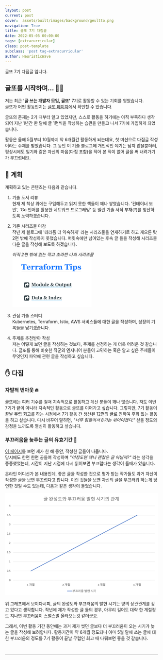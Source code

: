 ```yaml
---
layout: post
current: post
cover:  assets/built/images/background/geultto.png
navigation: True
title: 글또 7기 다짐글
date: 2022-05-05 00:00:00
tags: [extracurricular]
class: post-template
subclass: 'post tag-extracurricular'
author: HeuristicWave
---
```

글또 7기 다짐글 입니다.  

## 글또를 시작하며... 🏃🏻

저는 최근 **'글 쓰는 개발자 모임, 글또'** 7기로 활동할 수 있는 기회를 얻었습니다. <br>
글또가 어떤 활동인지는 [글또 페이지](https://www.notion.so/zzsza/ac5b18a482fb4df497d4e8257ad4d516 )에서 확인할 수 있습니다.  

글또의 존재는 2기 때부터 알고 있었지만, 스스로 활동을 하기에는 아직 부족하다 생각되어
지난 1년간 한 달에 글 1편씩을 작성하는 습관을 만들고 나서 7기에 가입하게 되었습니다.

활동은 올해 5월부터 10월까지 약 6개월간 활동하게 되는데요, 첫 미션으로 다짐글 작성이라는 주제를 받았습니다.
그 동안 이 기술 블로그에 개인적인 얘기는 담지 않을뿐더러,
평상시에도 일기와 같은 자신의 마음(다짐 포함)을 적어 본 적이 없어 글을 써 내려가기가 부끄럽네요. 

## 🧩 계획

계획하고 있는 콘텐츠는 다음과 같습니다.

1. 기술 도서 리뷰 <br>
   현재 제 책상 위에는 구입해두고 읽지 못한 책들이 꽤나 쌓였습니다.
   '컨테이너 보안', 'Go 언어를 활용한 네트워크 프로그래밍' 등 밀린 기술 서적 부채(?)를 청산하도록 노력하겠습니다.
   
2. 기존 시리즈물 마감 <br>
   작년 제 블로그에 '테라폼 더 익숙하게' 라는 시리즈물을 연재하기로 하고 게으른 탓 2편 밖에 작성하지 못했습니다.
   머릿속에만 남아있는 후속 글 들을 작성해 시리즈물 다운 글을 작성해 보도록 하겠습니다. <br>

   *아직 2편 밖에 없는 작고 초라한 나의 시리즈물*
   ![posting_quality](../../assets/built/images/post/etc/series.png)
  
3. 관심 기술 스터디 <br>
   Kubernetes, Terraform, Istio, AWS 서비스들에 대한 글을 작성하며, 성장의 기록들을 남기겠습니다.

4. 주제를 추천받아 작성 <br>
   저는 어떻게 보면 글을 작성하는 것보다, 주제를 선정하는 게 더욱 어려운 것 같습니다.
   글또를 통해 비슷한 직군의 엔지니어 분들이 고민하는 혹은 알고 싶은 주제들이 무엇인지 파악해 관련 글을 작성하고 싶습니다. 
   

## ✋ 다짐

### 자발적 번아웃 🔥

글또에는 여러 기수를 걸쳐 지속적으로 활동하고 계신 분들이 꽤나 많습니다.
저도 이번 7기가 끝이 아니라 지속적인 활동으로 글또를 이어가고 싶습니다.
그렇지만, 7기 활동이 끝날 무렵 회고를 하는 시점에서 7기 활동 간 생산된 12편의 글로 인하여 후회 없는 활동을 하고 싶습니다.
다시 바꾸어 말하면, *"너무 힘들어서 8기는 쉬어야겠다."* 싶을 정도의 감정을 느끼도록 열심히 활동하고 싶습니다.

### 부끄러움을 늦추는 글의 유효기간 🙈

[이 페이지](https://heuristicwave.github.io/archive )를 보면 제가 한 해 동안, 작성한 글들이 나옵니다. <br>
당시에도 한편 한편 공들여 작성하며 *"이정도면 꽤나 괜찮은 글 아닐까?"* 라는 생각을 종종했었는데,
시간이 지난 시점에 다시 읽어보면 부끄럽다는 생각이 들때가 있습니다.    

온라인 어디선가 본 내용인데, 좋은 글을 작성한 것으로 평가 받는 작가들도 과거 자신이 작성한 글을 보면 부끄럽다고 합니다.
이런 것들을 보면 자신의 글을 부끄러워 하는게 당연한 것일 수도 있는데, 다음과 같은 생각이 들었습니다.

![posting_quality](../../assets/built/images/post/etc/graph.png)

위 그래프에서 보이다시피, 글의 완성도와 부끄러움의 발현 시기는 양의 상관관계를 갖고 있다고 생각합니다.
작년에 제가 작성한 글 들의 경우, 아무리 길어도 대략 한 계절정도 지나면 부끄러움이 스멀스멀 올라오는것 같더군요.

그래서, 이번 활동 기간 동안에는 과거 제가 썻던 글보다 더 부끄러움이 오는 시기가 늦는 글을 작성해 보려합니다.
활동기간이 약 6개월 정도되니 아마 5월 말에 쓰는 글에 대한 부끄러움의 정도를 7기 활동이 끝날 무렵인 회고 때 다뤄보면 좋을 것 같습니다.

<br>

---

<br>